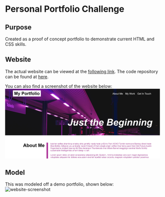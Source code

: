 # Personal Portfolio Challenge

## Purpose
Created as a proof of concept portfolio to demonstrate current HTML and CSS skills.

## Website
The actual website can be viewed at the [following link](https://aelisker.github.io/). The code repository can be found at [here](https://github.com/aelisker/aelisker.github.io).

You can also find a screenshot of the website below:
![website-screenshot](./assets/images/port.jpg)

## Model
This was modeled off a demo portfolio, shown below:
![website-screenshot](./assets/images/demo.gif)
